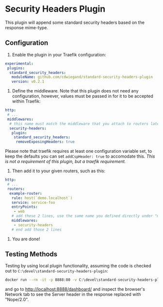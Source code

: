 # Security Headers Plugin

This plugin will append some standard security headers based on the response mime-type.

## Configuration

1. Enable the plugin in your Traefik configuration:

```yaml
experimental:
 plugins:
  standard_security_headers:
   moduleName: github.com/cdwiegand/standard-security-headers-plugin
   version: v0.2.1
```

1. Define the middleware. Note that this plugin does not need any configuration, however, values must be passed in for it to be accepted within Traefik:

```yaml
http:
 # ...
 middlewares:
  # this name must match the middleware that you attach to routers later
  security-headers:
   plugin:
    standard_security_headers:
     removeExposingHeaders: true
```

Please note that traefik requires at least one configuration variable set, to keep the defaults you can set `addCspHeader: true` to accomodate this. *This is not a requirement of this plugin, but a traefik requirement.*

1. Then add it to your given routers, such as this:

```yaml
http:
 # ...
 routers:
  example-router:
   rule: host(`demo.localhost`)
   service: service-foo
   entryPoints:
    - web
   # add these 2 lines, use the same name you defined directly under "middlewares":
   middlewares: 
    - security-headers
   # end add those 2 lines
```

1. You are done!

## Testing Methods

Testing by using local plugin functionality, assuming the code is checked out to `C:\devel\standard-security-headers-plugin`:

```bash
docker run --rm -it -p 8888:80 -v C:\devel\standard-security-headers-plugin\:/srv/plugins-local/src/github.com/cdwiegand/standard-security-headers-plugin:ro -w /srv traefik:3.0 --entryPoints.web.address=:80 --experimental.localPlugins.standard_security_headers.modulename=github.com/cdwiegand/standard-security-headers-plugin --providers.file.filename=/srv/plugins-local/src/github.com/cdwiegand/standard-security-headers-plugin/testing.traefik.yml --api=true --api.dashboard=true
```

and go to <http://localhost:8888/dashboard/> and inspect the browser's Network tab to see the Server header in the response replaced with "Nope/2.0".
